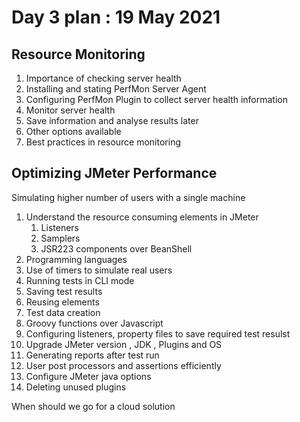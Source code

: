 # Day 3  plan : 19 May 2021

## Resource Monitoring

1. Importance of checking server health
2. Installing and stating PerfMon Server Agent
3. Configuring PerfMon Plugin to collect server health information
4. Monitor server health
5. Save information and analyse results later
6. Other options available
7. Best practices in resource monitoring

## Optimizing JMeter Performance
Simulating higher number of users with a single machine

1. Understand the resource consuming elements in JMeter
    1. Listeners
    2. Samplers
    3. JSR223 components over BeanShell
2. Programming languages
3. Use of timers to simulate real users 
4. Running tests in CLI mode 
5. Saving test results 
6. Reusing elements 
7. Test data creation 
8. Groovy functions over Javascript 
9. Configuring listeners, property files to save required test resulst 
10. Upgrade JMeter version , JDK , Plugins and OS
11. Generating reports after test run 
12. User post processors and assertions efficiently 
13. Configure JMeter java options 
14. Deleting unused plugins 

When should we go for a cloud solution 

